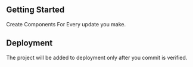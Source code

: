 ## Getting Started
Create Components For Every update you make.

## Deployment 
The project will be added to deployment only after you commit is verified.

